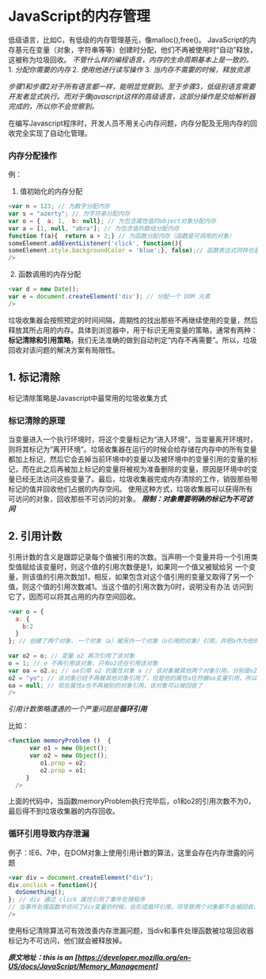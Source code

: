 # JavaScript的内存管理

低级语言，比如C，有低级的内存管理基元，像malloc(),free()。
JavaScript的内存基元在变量（对象，字符串等等）创建时分配，他们不再被使用时“自动”释放，这被称为垃圾回收。
*不管什么样的编程语言，内存的生命周期基本上是一致的。*
1. *分配你需要的内存*
2. *使用他进行读写操作*
3. *当内存不需要的时候，释放资源*

*步骤1和步骤2对于所有语言都一样，能明显觉察到。至于步骤3，低级别语言需要开发者显式执行。而对于像javascript这样的高级语言，这部分操作是交给解析器完成的，所以你不会觉察到。*

在编写Javascript程序时，开发人员不用关心内存问题，内存分配及无用内存的回收完全实现了自动化管理。

### 内存分配操作
  例：
  1. 值初始化的内存分配
```javascript
<var n = 123; // 为数字分配内存
var s = "azerty"; // 为字符串分配内存 
var o = {  a: 1,  b: null}; // 为包含属性值的object对象分配内存 
var a = [1, null, "abra"]; // 为包含值的数组分配内存 
function f(a){  return a + 2;} // 为函数分配内存（函数是可调用的对象）
someElement.addEventListener('click', function(){ 
someElement.style.backgroundColor = 'blue';}, false);// 函数表达式同样也是对象，存在分配内存的情况
/>
```
  2. 函数调用的内存分配
```javascript
<var d = new Date();
var e = document.createElement('div'); // 分配一个 DOM 元素
/>
```

垃圾收集器会按照预定的时间间隔，周期性的找出那些不再继续使用的变量，然后释放其所占用的内存。具体到浏览器中，用于标识无用变量的策略，通常有两种：**标记清除和引用策略**，我们无法准确的做到自动判定“内存不再需要”。所以，垃圾回收对该问题的解决方案有局限性。

## 1. 标记清除

标记清除策略是Javascript中最常用的垃圾收集方式

### 标记清除的原理

当变量进入一个执行环境时，将这个变量标记为“进入环境”，当变量离开环境时，则将其标记为“离开环境”。垃圾收集器在运行的时候会给存储在内存中的所有变量都加上标记，然后它会去掉当前环境中的变量以及被环境中的变量引用的变量的标记，而在此之后再被加上标记的变量将被视为准备删除的变量，原因是环境中的变量已经无法访问这些变量了。最后，垃圾收集器完成内存清除的工作，销毁那些带标记的值并回收他们占据的内存空间。
使用这种方式，垃圾收集器可以获得所有可访问的对象，回收那些不可访问的对象。
***限制：对象需要明确的标记为不可访问***

## 2. 引用计数

引用计数的含义是跟踪记录每个值被引用的次数。当声明一个变量并将一个引用类型值赋给该变量时，则这个值的引用次数便是1，如果同一个值又被赋给另 一个变量，则该值的引用次数加1，相反，如果包含对这个值引用的变量又取得了另一个值，则这个值的引用次数减1。当这个值的引用次数为0时，说明没有办法 访问到它了，因而可以将其占用的内存空间回收。
```javascript
<var o = { 
  a: {
    b:2
  }
}; // 创建了两个对象. 一个对象（a）被另外一个对象（o引用的对象）引用，并把a作为他的属性 // 该对象又被变量o引用 // 很明显，这时没有对象能被回收
 
var o2 = o; // 变量 o2 再次引用了该对象
o = 1; // o 不再引用该对象，只有o2还在引用该对象
var oa = o2.a; // oa引用 o2 的属性对象 a // 该对象被其他两个对象引用，分别是o2的属性a和oa变量
o2 = "yo"; // 该对象已经不再被其他对象引用了，但是他的属性a任然被oa变量引用，所以他还不能被释
oa = null; // 现在属性a也不再被别的对象引用，该对象可以被回收了
/>
```
*引用计数策略遭遇的一个严重问题是**循环引用***

比如：
```javascript
<function memoryProblem ()  {
      var o1 = new Object();
      var o2 = new Object();
         o1.prop = o2;
         o2.prop = o1;
     }
  />
  ```
上面的代码中，当函数memoryProblem执行完毕后，o1和o2的引用次数不为0，最后得不到垃圾收集器的内存回收。  
### 循环引用导致内存泄漏 
例子：IE6、7中，在DOM对象上使用引用计数的算法，这里会存在内存泄露的问题
```javascript
<var div = document.createElement("div");
div.onclick = function(){
  doSomething();
}; // div 通过 click 属性引用了事件处理程序
// 当事件处理函数中访问了div变量的时候，会形成循环引用，将导致两个对象都不会被回收，造成内存泄露
/>
```
使用标记清除算法可有效改善内存泄漏问题，当div和事件处理函数被垃圾回收器标记为不可访问，他们就会被释放掉。

***原文地址：this is an [https://developer.mozilla.org/en-US/docs/JavaScript/Memory_Management]***
